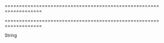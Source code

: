 ===================================================================
<!--hidden--><!--/hidden-->
===================================================================

<!--shortDescription-->

<!--/shortDescription-->

<!--returnType-->String<!--/returnType-->
<!--returnDescription-->

<!--/returnDescription-->

<!--fullDescription-->

<!--/fullDescription-->